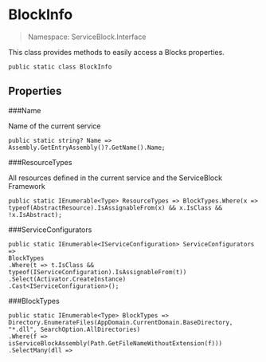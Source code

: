 BlockInfo
======
> Namespace: ServiceBlock.Interface

This class provides methods to easily access a Blocks properties.

```
public static class BlockInfo
```

## Properties

###Name

Name of the current service

```
public static string? Name => Assembly.GetEntryAssembly()?.GetName().Name;
```


###ResourceTypes

All resources defined in the current service and the ServiceBlock Framework

```
public static IEnumerable<Type> ResourceTypes => BlockTypes.Where(x => typeof(AbstractResource).IsAssignableFrom(x) && x.IsClass && !x.IsAbstract);
```


###ServiceConfigurators



```
public static IEnumerable<IServiceConfiguration> ServiceConfigurators =>
BlockTypes
.Where(t => t.IsClass && typeof(IServiceConfiguration).IsAssignableFrom(t))
.Select(Activator.CreateInstance)
.Cast<IServiceConfiguration>();
```


###BlockTypes



```
public static IEnumerable<Type> BlockTypes =>
Directory.EnumerateFiles(AppDomain.CurrentDomain.BaseDirectory, "*.dll", SearchOption.AllDirectories)
.Where(f => isServiceBlockAssembly(Path.GetFileNameWithoutExtension(f)))
.SelectMany(dll =>
```


